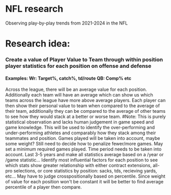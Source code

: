 # NFL research
Observing play-by-play trends from 2021-2024 in the NFL
# Research idea:
### Create a value of Player Value to Team through within position player statistics for each position on offense and defense
#### Examples: Wr: Target%, catch%, td/route QB: Comp% etc
Across the league, there will be an average value for each position. 
Additionally each team will have an average which can show us which teams across the league have more above average players.
Each player can then show their personal value to team when compared to the average of their team, additionally they can be compared to the average of other teams to see how they would stack at a better or worse team.
#Note: This is purely statistical observation and lacks human judgement in game speed and game knowledge. This will be used to identify the over-performing and under-performing athletes and comparably how they stack among their teammates and position.
Games played will be taken into account, maybe some weight? Still need to decide how to penalize fewer/more games. May set a minimum required games played. 
Time period needs to be taken into account. Last 3-5 years and make all statistics average based on a /year or /game statistic...
Identify most influential factors for each position to see which stats show greater relationship with either contract extensions, all-pro selections, or core statistics by position: sacks, tds, recieving yards, etc...
May have to judge crosspositionally based on percentile. Since weight of value for each position won't be constant it will be better to find average percentile of a player then compare.
